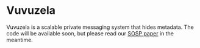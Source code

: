 # Vuvuzela

Vuvuzela is a scalable private messaging system that hides metadata.
The code will be available soon, but please read our
[SOSP paper](http://sigops.org/sosp/sosp15/current/2015-Monterey/printable/136-hooff.pdf)
in the meantime.
